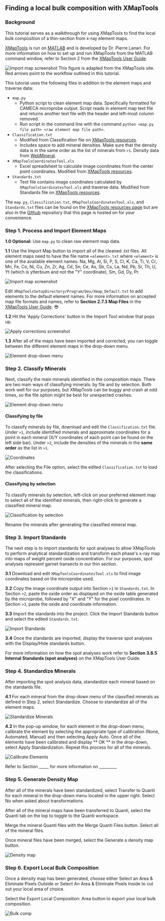 ## Finding a local bulk composition with XMapTools

### Background

This tutorial serves as a walkthrough for using XMapTools to find the local bulk composition of a thin-section from x-ray element maps. 

[XMapTools](https://www.xmaptools.com/) is run on [MATLAB](https://www.mathworks.com/products/matlab.html) and is developed by Dr. Pierre Lanari. For more information on how to set up and run XMapTools from the MATLAB command window, refer to Section 2 from the [XMapTools User Guide](https://www.xmaptools.com/XMapTools.3.4_UserGuide.pdf).


![Import map screenshot](Images/workflow.png) 
This figure is adapted from the XMapTools site. Red arrows point to the workflow outlined in this tutorial. 

This tutorial uses the following files in addition to the element maps and traverse data: 

- `map.py`
	-   Python script to clean element map data. Specifically formatted for CAMECA microprobe output. Script reads in element map text file and returns another text file with the header and left-most column removed. 
	-   Run script in the command line with the command `python <map.py file path> <raw element map file path>`.
- `Classification.txt`
	- Modified from Classification file on [XMapTools resources](https://www.xmaptools.com/additional-tools-files/). 
	- Includes space to add mineral densities. Make sure that the density data is in the same order as the list of minerals from `>1`. Density data from [WebMineral](http://www.webmineral.com/).
-   `XMapToolsCoordinatesTool.xls`
	- Excel spreadsheet to calculate image coordinates from the center point coordinates. Modified from [XMapTools resources](https://www.xmaptools.com/additional-tools-files/).
- `Standards.txt`
	- Text file contains image coordinates calculated by `XMapToolsCoordinatesTool.xls` and traverse data. Modified from Standards file on [XMapTools resources](https://www.xmaptools.com/additional-tools-files/).


The `map.py`, `Classification.txt`, `XMapToolsCoordinatesTool.xls`, and `Standards.txt` files can be found on the [XMapTools resources page](https://www.xmaptools.com/additional-tools-files/) but are also in the [Github](https://github.com/jannittayao/XMapTools-local-bulk-comp) repository that this page is hosted on for your convenience.


### Step 1. Process and Import Element Maps

**1.0 Optional:** Use `map.py` to clean raw element map data. 

**1.1** Use the Import Map button to import all of the cleaned .txt files. All element maps need to have the file name `<element>.txt` where `<element>` is one of the available element names: Na, Mg, Al, Si, P, S, Cl, K, Ca, Ti, V, Cr, Mn, Fe, Co, Ni, Cu,
Zn, Zr, Ag, Cd, Sn, Ce, As, Sb, Cs, La, Nd, Pb, Sr, Th, U, Yt (which is ytterbium and not the "Y" coordinate), Sm, Gd, Dy, Pr. 

![Import map screenshot](Images/import-map.png) 

Edit `XMapToolsSetupDirectory/Program/Dev/Xmap_Default.txt` to add elements to the default element names. For more information on accepted map file formats and names, refer to **Section 2.7.3 Map Files** in the [XMapTools User Guide](https://www.xmaptools.com/XMapTools.3.4_UserGuide.pdf). 😎

**1.2** Hit the 'Apply Corrections' button in the Import Tool window that pops up. 

![Apply corrections screenshot](Images/apply-corrections.png) 

**1.3** After all of the maps have been imported and corrected, you can toggle between the different element maps in the drop-down menu. 

![Element drop-down menu](Images/element-dropdown.png) 


### Step 2. Classify Minerals

Next, classify the main minerals identified in the composition maps. There are two main ways of classifying minerals: by file and by selection. Both work well for our purposes, but XMapTools can be buggy and crash at odd times, so the file option might be best for unexpected crashes. 

![Element drop-down menu](Images/classify-options.png) 

#### Classifying by file

To classify minerals by file, download and edit the `Classification.txt` file. Under `>1`, include identified minerals and approximate coordinates for a point in each mineral (X/Y coordinates of each point can be found on the left side bar). Under `>2`, include the densities of the minerals in the **same order** as the list in `>1`. 

![Coordinates](Images/coordinates.png) 

After selecting the File option, select the edited `Classification.txt` to load the classifications. 

#### Classifying by selection 

To classify minerals by selection, left-click on your preferred element map to select all of the identified minerals, then right-click to generate a classified mineral map. 

![Classification by selection](Images/classification-selection.png) 

Rename the minerals after generating the classified mineral map. 

### Step 3. Import Standards

The next step is to import standards for spot analyses to allow XMapTools to perform analytical standardization and transform each phase's x-ray map into maps of weight percent oxide concentration. For our purposes, spot analyses represent garnet transects in our thin section.

**3.1** Download and edit `XMapToolsCoordinatesTool.xls` to find image coordinates based on the microprobe used. 

**3.2** Copy the image coordinate output into Section `>1` in `Standards.txt`. In Section `>2`, paste the oxide order as displayed on the oxide table generated by the microprobe, followed by "X" and "Y" for the pixel coordinates. In Section `>3`, paste the oxide and coordinate information. 

**3.3** Import the standards into the project. Click the Import Standards button and select the edited `Standards.txt`. 

![Import Standards](Images/import-standards.png) 

**3.4** Once the standards are imported, display the traverse spot analyses with the Display/Hide standards button. 

For more information on how the spot analyses work refer to **Section 3.8.5 Internal Standards (spot analyses)** on the XMapTools User Guide.


### Step 4. Standardize Minerals

After importing the spot analysis data, standardize each mineral based on the standards file. 

**4.1** For each mineral from the drop-down menu of the classified minerals as defined in Step 2, select Standardize. Choose to standardize all of the element maps. 

![Standardize Minerals](Images/mineral-standardize.png) 

**4.2** In the pop-up window, for each element in the drop-down menu, calibrate the element by selecting the appropriate type of calibration (None, Automated, Manual) and then selecting Apply Auto. Once all of the elements have been calibrated and display ** OK ** in the drop-down, select Apply Standardization. Repeat this process for all of the minerals. 

![Calibrate Elements](Images/calibrate.png) 

Refer to Section _____ for more information on _________

### Step 5. Generate Density Map

After all of the minerals have been standardized, select Transfer to Quanti for each mineral in the drop-down menu located in the upper right. Select No when asked about transformations. 

After all of the mineral maps have been transferred to Quanti, select the Quanti tab on the top to toggle to the Quanti workspace. 

Merge the mineral Quanti files with the Merge Quanti Files button. Select all of the mineral files. 

Once mineral files have been merged, select the Generate a density map button. 

![Density map](Images/merge-and-density.png) 


### Step 6. Export Local Bulk Composition

Once a density map has been generated, choose either Select an Area & Eliminate Pixels Outside or Select An Area & Eliminate Pixels Inside to cut out your local area of choice. 

Select the Export Local Composition: Area button to export your local bulk composition. 

![Bulk comp](Images/local-comp.png) 

